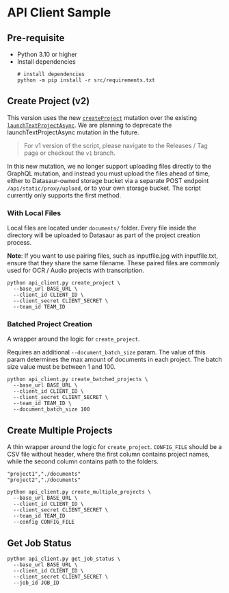 # API Client Sample

## Pre-requisite

- Python 3.10 or higher
- Install dependencies
  ```
  # install dependencies
  python -m pip install -r src/requirements.txt
  ```

## Create Project (v2)

This version uses the new [`createProject`](https://api-docs.datasaur.ai/#mutation-createProject) mutation over the existing [`launchTextProjectAsync`](https://api-docs.datasaur.ai/#mutation-launchTextProjectAsync). We are planning to deprecate the launchTextProjectAsync mutation in the future.

> For v1 version of the script, please navigate to the Releases / Tag page or checkout the `v1` branch.

In this new mutation, we no longer support uploading files directly to the GraphQL mutation, and instead you must upload the files ahead of time, either to Datasaur-owned storage bucket via a separate POST endpoint `/api/static/proxy/upload`, or to your own storage bucket. The script currently only supports the first method.

### With Local Files

Local files are located under `documents/` folder.
Every file inside the directory will be uploaded to Datasaur as part of the project creation process.

**Note**: If you want to use pairing files, such as inputfile.jpg with inputfile.txt, ensure that they share the same filename. These paired files are commonly used for OCR / Audio projects with transcription.

```
python api_client.py create_project \
  --base_url BASE_URL \
  --client_id CLIENT_ID \
  --client_secret CLIENT_SECRET \
  --team_id TEAM_ID
```

### Batched Project Creation

A wrapper around the logic for `create_project`.

Requires an additional `--document_batch_size` param. The value of this param determines the max amount of documents in each project. The batch size value must be between 1 and 100.

```
python api_client.py create_batched_projects \
  --base_url BASE_URL \
  --client_id CLIENT_ID \
  --client_secret CLIENT_SECRET \
  --team_id TEAM_ID \
  --document_batch_size 100
```

## Create Multiple Projects

A thin wrapper around the logic for `create_project`.
`CONFIG_FILE` should be a CSV file without header, where the first column contains project names, while the second column contains path to the folders.

```csv
"project1","./documents"
"project2","./documents"
```

```
python api_client.py create_multiple_projects \
  --base_url BASE_URL \
  --client_id CLIENT_ID \
  --client_secret CLIENT_SECRET \
  --team_id TEAM_ID
  --config CONFIG_FILE
```

## Get Job Status

```
python api_client.py get_job_status \
  --base_url BASE_URL \
  --client_id CLIENT_ID \
  --client_secret CLIENT_SECRET \
  --job_id JOB_ID
```
